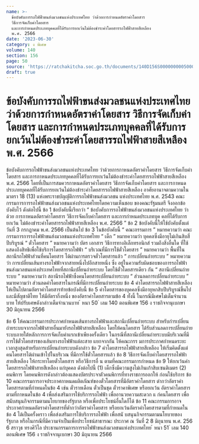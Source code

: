 ```yaml
---
name: >-
  ข้อบังคับการรถไฟฟ้าขนส่งมวลชนแห่งประเทศไทย ว่าด้วยการกำหนดอัตราค่าโดยสาร
  วิธีการจัดเก็บค่าโดยสาร
  และการกำหนดประเภทบุคคลที่ได้รับการยกเว้นไม่ต้องชำระค่าโดยสารรถไฟฟ้าสายสีเหลือง
  พ.ศ. 2566
date: '2023-06-30'
category: ง พิเศษ
volume: 140
section: 156
page: 50
source: 'https://ratchakitcha.soc.go.th/documents/140D156S0000000005000.pdf'
draft: true
---
```


# ข้อบังคับการรถไฟฟ้าขนส่งมวลชนแห่งประเทศไทย ว่าด้วยการกำหนดอัตราค่าโดยสาร วิธีการจัดเก็บค่าโดยสาร และการกำหนดประเภทบุคคลที่ได้รับการยกเว้นไม่ต้องชำระค่าโดยสารรถไฟฟ้าสายสีเหลือง พ.ศ. 2566

ข้อบังคับการรถไฟฟ้าขนส่งมวลชนแห่งประเทศไทย ว่าด้วยการกาหนดอัตราค่าโดยสาร วิธีการจัดเก็บค่าโดยสาร และการกาหนดประเภทบุคคลที่ได้รับการยกเว้นไม่ต้องชำระค่าโดยสารรถไฟฟ้าสายสีเหลือง พ.ศ. 2566 โดยที่เป็นการสมควรกาหนดอัตราค่าโดยสาร วิธีการจัดเก็บค่าโดยสาร และการกาหนด ประเภทบุคคลที่ได้รับการยกเว้นไม่ต้องชำระค่าโดยสารรถไฟฟ้าสายสีเหลือง อาศัยอานาจตามความในมาตรา 18 (13) แห่งพระราชบัญญัติการรถไฟฟ้าขนส่งมวลชน แห่งประเทศไทย พ.ศ. 2543 คณะกรรมการการรถไฟฟ้าขนส่งมวลชนแห่งประเทศไทยโดยความเห็นชอบ ของคณะรัฐมนตรี จึงออกข้อบังคับไว้ ดังต่อไปนี้ ข้อ 1 ข้อบังคับนี้เรียกว่า “ ข้อบังคับการรถไฟฟ้าขนส่งมวลชนแห่งประเทศไทย ว่าด้วย การกาหนดอัตราค่าโดยสาร วิธีการจัดเก็บค่าโดยสาร และการกำหนดประเภทบุค คลที่ได้รับการยกเว้น ไม่ต้องชำระค่าโดยสารรถไฟฟ้าสายสีเหลือง พ.ศ. 2566 ” ข้อ 2 ข้อบังคับนี้ให้ใช้บังคับตั้งแต่วันที่ 3 กรกฎาคม พ.ศ. 2566 เป็นต้นไป ข้อ 3 ในข้อบังคับนี้ “ คณะกรรมการ ” หมายความว่า คณะกรรมการการรถไฟฟ้าขนส่งมวลชนแห่งประเทศไทย “ เด็ก ” หมายความว่า บุคคลซึ่งมีอายุไม่เกินสิบสี่ปีบริบูรณ์ “ ตั๋วโดยสาร ” หมายความว่า บัตร เอกสาร วิธีการทางอิเล็กทรอนิกส์ รวมถึงสิ่งอื่นใด ที่ใช้แสดงถึงสิทธิเพื่อใช้บริการโดยสารรถไฟฟ้า “ บริเวณที่มีการใช้ตั๋วโดยสาร ” หมายความว่า พื้นที่ในสถานีรถไฟฟ้าส่วนที่คนโดยสาร ได้ผ่านการตรวจตั๋วโดยสารแล้ว “ การเปลี่ยนถ่ายระบบ ” หมายความว่า การเปลี่ยนเส้นทางรถไฟฟ้าจากสายหนึ่งไปอีกสายหนึ่ง ซึ่ง อยู่ในความรับผิดชอบของการรถไฟฟ้าขนส่งมวลชนแห่งประเทศไทยที่สถานีเปลี่ยนถ่ายระบบ โดยใช้ตั๋วโดยสารเดียว กัน “ สถานีเปลี่ยนถ่ายระบบ ” หมายความว่า สถานีรถไฟฟ้าซึ่งคนโดยสารเปลี่ยนถ่ายระบบ “ ส่วนลดการเปลี่ยนถ่ายระบบ ” หมายความว่า ส่วนลดค่าโดยสารในกรณีที่มีการเปลี่ยนถ่ายระบบ ข้อ 4 ค่าโดยสารรถไฟฟ้าสายสีเหลือง ให้เป็นไปตามอัตราค่าโดยสารท้ายข้อบังคับนี้ ข้อ 5 ค่าโดยสารของบุคคลซึ่งมีอายุหกสิบปีบริบูรณ์ขึ้นไปและมีสัญชาติไทย ให้มีอัตรากึ่งหนึ่ง ของอัตราค่าโดยสารตามข้อ 4 ทั้งนี้ ในกรณีมีเศษไม่เต็มจำนวนบาท ให้ปรับเศษดังกล่าวเต็มจำนวนบาท ้ หนา 50 ่ เลม 140 ตอนพิเศษ 156 ง ราชกิจจานุเบกษา 30 มิถุนายน 2566

ข้อ 6 ให้คณะกรรมการประกาศกำหนดเส้นทางรถไฟฟ้าและสถานีเปลี่ยนถ่ายระบบ สำหรับกำรเปลี่ยนถ่ายระบบจากรถไฟฟ้าสายอื่นมายังรถไฟฟ้าสายสีเหลือง โดยให้คนโดยสาร ได้รับส่วนลดการเปลี่ยนถ่ายระบบภายใต้หลักการการจัดเก็บค่าแรกเข้าเพียงครั้งเดียว ในกรณีที่สถานีเปลี่ยนถ่ายระบบมีบริเวณที่มีการใช้ตั๋วโดยสารของเส้นทางรถไฟฟ้าแต่ละสาย แยกจากกัน ให้คณะกรร มการประกาศกำหนดระยะเวลาสูงสุดสำหรับการเปลี่ยนถ่ายระบบดังกล่าว ข้อ 7 ค่าโดยสารรถไฟฟ้าสายสีเหลือง ให้เริ่มคิดตั้งแต่คนโดยสารได้ผ่านเข้าไปในบริเวณ ที่มีการใช้ตั๋วโดยสารแล้ว ข้อ 8 วิธีการจัดเก็บค่าโดยสารรถไฟฟ้าสายสีเหลือง ให้กระทาโดยตั๋วโดยสาร หรือวิธีการอื่ น ตามที่คณะกรรมการกำหนด ข้อ 9 ให้ยกเว้นค่าโดยสารรถไฟฟ้าสายสีเหลือง แก่บุคคล ดังต่อไปนี้ (1) เด็กซึ่งมีความสูงไม่เกินเก้าสิบเซนติเมตร (2) คนพิการ โดยคนพิการดังกล่าวต้องแสดงบัตรประจาตัวคนพิการที่ทางราชการออกให้ ก่อนใช้บริการ ข้อ 10 คณะกรรมการอาจประกาศกาหนดผลิตภัณฑ์ของตั๋วโดยสารที่มีอัตราค่าโดยสาร ต่ากว่าอัตราค่าโดยสารตามที่กำหนดในข้อ 4 เช่น ตั๋วรายเดือน ตั๋วเป็นชุด ตั๋วราคาพิเศษ หรือยกเว้น อัตราค่าโดยสารตามที่กาหนดในข้อ 4 เพื่อส่งเสริมการใช้บริการรถไฟฟ้า เพื่ออานวยความสะดวก แ ก่คนโดยสาร เพื่อสนับสนุนกิจกรรมตามนโยบายของรัฐบาล หรือเพื่อประโยชน์อื่นใดก็ได้ ข้อ 11 คณะกรรมการอาจประกาศกำหนดอัตราค่าโดยสารที่ต่ำกว่าอัตราค่าโดยสาร หรือยกเว้นอัตราค่าโดยสารตามที่กำหนดในข้อ 4 ได้เป็นครั้งคราว เพื่อส่งเสริมการใช้บริการรถไฟฟ้า เพื่อสนั บสนุนกิจกรรมตามนโยบายของรัฐบาล หรือในกรณีที่มีความจำเป็นเพื่อประโยชน์สาธารณะ ประกาศ ณ วันที่ 2 8 มิถุนายน พ.ศ. 256 6 สราวุธ ทรงศิวิไล ประธานกรรมการการรถไฟฟ้าขนส่งมวลชนแห่งประเทศไทย ้ หนา 51 ่ เลม 140 ตอนพิเศษ 156 ง ราชกิจจานุเบกษา 30 มิถุนายน 2566

